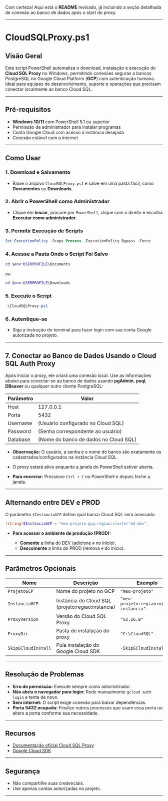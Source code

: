 Com certeza! Aqui está o **README** revisado, já incluindo a seção detalhada de conexão ao banco de dados após o start do proxy.

---

# CloudSQLProxy.ps1

## Visão Geral

Este script PowerShell automatiza o download, instalação e execução do **Cloud SQL Proxy** no Windows, permitindo conexões seguras a bancos PostgreSQL no Google Cloud Platform (**GCP**) com autenticação humana.
Ideal para equipes de desenvolvimento, suporte e operações que precisam conectar localmente ao banco Cloud SQL.

---

## Pré-requisitos

* **Windows 10/11** com PowerShell 5.1 ou superior
* Permissão de administrador para instalar programas
* Conta Google Cloud com acesso à instância desejada
* Conexão estável com a internet

---

## Como Usar

### 1. Download e Salvamento

* Baixe o arquivo `CloudSQLProxy.ps1` e salve em uma pasta fácil, como **Documentos** ou **Downloads**.

### 2. Abrir o PowerShell como Administrador

* Clique em **Iniciar**, procure por `PowerShell`, clique com o direito e escolha **Executar como administrador**.

### 3. Permitir Execução de Scripts

```powershell
Set-ExecutionPolicy -Scope Process -ExecutionPolicy Bypass -Force
```

### 4. Acesse a Pasta Onde o Script Foi Salvo

```powershell
cd $env:USERPROFILE\Documents
```

*ou*

```powershell
cd $env:USERPROFILE\Downloads
```

### 5. Execute o Script

```powershell
.\CloudSQLProxy.ps1
```

### 6. Autentique-se

* Siga a instrução do terminal para fazer login com sua conta Google autorizada no projeto.

---

## 7. Conectar ao Banco de Dados Usando o Cloud SQL Auth Proxy

Após iniciar o proxy, ele criará uma conexão local.
Use as informações abaixo para conectar-se ao banco de dados usando **pgAdmin**, **psql**, **DBeaver** ou qualquer outro cliente PostgreSQL:

| Parâmetro | Valor                                 |
| --------- | ------------------------------------- |
| Host      | 127.0.0.1                             |
| Porta     | 5432                                  |
| Username  | (Usuário configurado no Cloud SQL)    |
| Password  | (Senha correspondente ao usuário)     |
| Database  | (Nome do banco de dados no Cloud SQL) |

* **Observação:** O usuário, a senha e o nome do banco são exatamente os cadastrados/configurados na instância Cloud SQL.

* O proxy estará ativo enquanto a janela do PowerShell estiver aberta.

* **Para encerrar:** Pressione `Ctrl + C` no PowerShell e depois feche a janela.

---

## Alternando entre DEV e PROD

O parâmetro `$InstanciaGCP` define qual banco Cloud SQL será acessado:

```powershell
[string]$InstanciaGCP = "meu-projeto-gcp:regiao:cluster-bd-dev",

```

* **Para acessar o ambiente de produção (PROD):**

  * **Comente** a linha do DEV (adicione `#` no início).
  * **Descomente** a linha do PROD (remova `#` do início).

---

## Parâmetros Opcionais

| Nome                | Descrição                                           | Exemplo                                |
| ------------------- | --------------------------------------------------- | -------------------------------------- |
| `ProjetoGCP`        | Nome do projeto no GCP                              | `"meu-projeto"`                        |
| `InstanciaGCP`      | Instância do Cloud SQL (projeto\:regiao\:instancia) | `"meu-projeto:regiao:minha-instancia"` |
| `ProxyVersion`      | Versão do Cloud SQL Proxy                           | `"v2.16.0"`                            |
| `ProxyDir`          | Pasta de instalação do proxy                        | `"C:\CloudSQL"`                        |
| `SkipGCloudInstall` | Pula instalação do Google Cloud SDK                 | `-SkipGCloudInstall`                   |

---

## Resolução de Problemas

* **Erro de permissão:** Execute sempre como administrador.
* **Não abriu o navegador para login:** Rode manualmente `gcloud auth login` e tente de novo.
* **Sem internet:** O script exige conexão para baixar dependências.
* **Porta 5432 ocupada:** Finalize outros processos que usam essa porta ou altere a porta conforme sua necessidade.

---

## Recursos

* [Documentação oficial Cloud SQL Proxy](https://cloud.google.com/sql/docs/postgres/connect-admin-proxy)
* [Google Cloud SDK](https://cloud.google.com/sdk/docs/install)

---

## Segurança

* Não compartilhe suas credenciais.
* Use apenas contas autorizadas no projeto.

---
